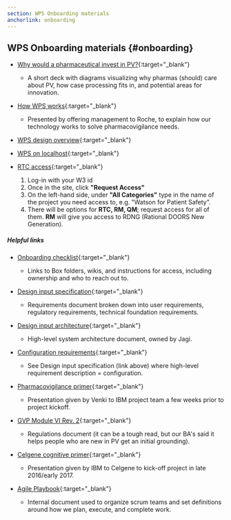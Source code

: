 ```yaml
---
section: WPS Onboarding materials
anchorlink: onboarding
---
```


## WPS Onboarding materials {#onboarding}

- [Why would a pharmaceutical invest in PV?](https://ibm.box.com/s/xqfx0qb8zkjpsylzeuhmh1io9ql2nuki){:target="_blank"}
	- A short deck with diagrams visualizing why pharmas (should) care about PV, how case processing fits in, and potential areas for innovation.

- [How WPS works](https://ibm.box.com/s/tlcapcfdfmqz7gnbecaz6mfw6j1bx685){:target="_blank"}
	- Presented by offering management to Roche, to explain how our technology works to solve pharmacovigilance needs.

- [WPS design overview](https://ibm.ent.box.com/file/267676227562){:target="_blank"}

- [WPS on localhost](https://ibm.ent.box.com/folder/35223719908){:target="_blank"}

- [RTC access](https://resisim01.swg.usma.ibm.com/itim/ui/Login.jsp){:target="_blank"}
	1. Log-in with your W3 id
	2. Once in the site, click **"Request Access"**
	3. On the left-hand side, under **"All Categories"** type in the name of the project you need access to, e.g. "Watson for Patient Safety".
	4. There will be options for **RTC, RM, QM**; request access for all of them. **RM** will give you access to RDNG (Rational DOORS New Generation).

##### Helpful links

- [Onboarding checklist](https://ibm.box.com/s/hnfgrmeqt6squcph637qraes18s2t2fi){:target="_blank"}
	- Links to Box folders, wikis, and instructions for access, including ownership and who to reach out to.

- [Design input specification](https://ibm.ent.box.com/file/267702566536){:target="_blank"}
	- Requirements document broken down into user requirements, regulatory requirements, technical foundation requirements.

- [Design input architecture](https://ibm.box.com/s/iol4z3bds2td13q6p063y4h61fqbjdlt){:target="_blank"}
	- High-level system architecture document, owned by Jagi.

- [Configuration requirements](https://ibm.box.com/s/s4w0nmny1tzftk3kpft789gicbdyvsub){:target="_blank"}
	- See Design input specification (link above) where high-level requirement description = configuration.

- [Pharmacovigilance primer](https://ibm.box.com/s/ey23e387ralhbtaia3p2or6reeiuijp8){:target="_blank"}
	- Presentation given by Venki to IBM project team a few weeks prior to project kickoff.		

- [GVP Module VI Rev. 2](https://ibm.box.com/s/tf2wulhr3l8xac04p9ucknstrq6fthlv){:target="_blank"}
	- Regulations document (it can be a tough read, but our BA's said it helps people who are new in PV get an initial grounding).

- [Celgene cognitive primer](https://ibm.box.com/s/z4ezb20sy1e8219z6ndwe9bsb23541ot){:target="_blank"}
	- Presentation given by IBM to Celgene to kick-off project in late 2016/early 2017.

- [Agile Playbook](https://ibm.box.com/s/fltobd9rji8dme7rn2vd3zuh4xjjl74s){:target="_blank"}
	- Internal document used to organize scrum teams and set definitions around how we plan, execute, and complete work.
